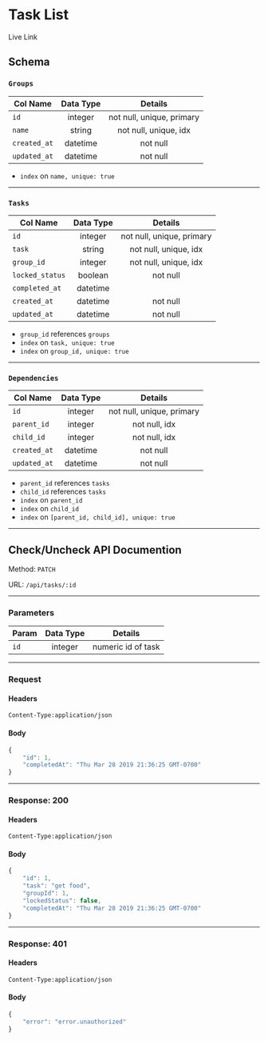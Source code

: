 # Task List

Live Link

## Schema

### `Groups`
|Col Name    |Data Type |Details
|----------------|:--------:|:-------------------------:|
|`id`             |integer   | not null, unique, primary
|`name`           |string    | not null, unique, idx
|`created_at`     |datetime  | not null
|`updated_at`     |datetime  | not null

* `index` on `name, unique: true`

---

### `Tasks`
|Col Name    |Data Type |Details
|----------------|:--------:|:-------------------------:|
|`id`             |integer   | not null, unique, primary
|`task`           |string    | not null, unique, idx
|`group_id`       |integer   | not null, unique, idx
|`locked_status`  |boolean   | not null
|`completed_at`   |datetime  | 
|`created_at`     |datetime  | not null
|`updated_at`     |datetime  | not null

* `group_id` references `groups`
* `index` on `task, unique: true`
* `index` on `group_id, unique: true`

___

### `Dependencies`


|Col Name    |Data Type |Details
|----------------|:--------:|:-------------------------:|
|`id`             |integer   | not null, unique, primary
|`parent_id`      |integer   | not null, idx
|`child_id`       |integer   | not null, idx
|`created_at`     |datetime  | not null
|`updated_at`     |datetime  | not null

* `parent_id` references `tasks`
* `child_id` references `tasks`
* `index` on `parent_id`
* `index` on `child_id`
* `index` on `[parent_id, child_id], unique: true`

---

## Check/Uncheck API Documention

Method: `PATCH`

URL: `/api/tasks/:id`

---

### Parameters

|Param           |Data Type |Details
|----------------|:--------:|:-------------------------:|
|`id`             |integer   | numeric id of task

---

### Request

#### Headers

`Content-Type:application/json`

#### Body

```js
{
    "id": 1,
    "completedAt": "Thu Mar 28 2019 21:36:25 GMT-0700"
}
```

---

### Response: 200

#### Headers

`Content-Type:application/json`

#### Body

```js
{
    "id": 1,
    "task": "get food",
    "groupId": 1,
    "lockedStatus": false,
    "completedAt": "Thu Mar 28 2019 21:36:25 GMT-0700"
}
```

---

### Response: 401

#### Headers

`Content-Type:application/json`

#### Body

```js
{
    "error": "error.unauthorized"
}
```

